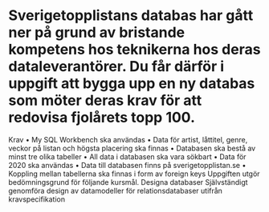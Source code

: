 # Sverigetopplistans databas har gått ner på grund av bristande kompetens hos teknikerna hos deras dataleverantörer. Du får därför i uppgift att bygga upp en ny databas som möter deras krav för att redovisa fjolårets topp 100.
Krav
• My SQL Workbench ska användas
• Data för artist, låttitel, genre, veckor på listan och högsta placering ska finnas
• Databasen ska bestå av minst tre olika tabeller
• All data i databasen ska vara sökbart
• Data för 2020 ska användas
• Data till databasen finns på sverigetopplistan.se
• Koppling mellan tabellerna ska finnas i form av foreign keys
Uppgiften utgör bedömningsgrund för följande kursmål.
Designa databaser
Självständigt genomföra design av datamodeller för relationsdatabaser utifrån kravspecifikation
